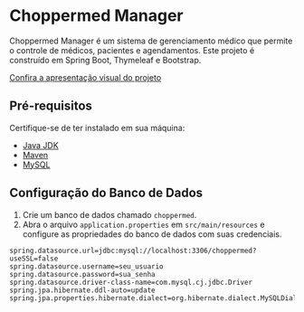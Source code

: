 # Choppermed Manager

Choppermed Manager é um sistema de gerenciamento médico que permite o controle de médicos, pacientes e agendamentos. Este projeto é construído em Spring Boot, Thymeleaf e Bootstrap.


[Confira a apresentação visual do projeto](https://github.com/mgabrieladias/Projeto-Final-UFN/blob/main/Apresenta%C3%A7%C3%A3o%20Visual%20do%20Projeto.pdf)



## Pré-requisitos

Certifique-se de ter instalado em sua máquina:
- [Java JDK](https://www.oracle.com/java/technologies/javase-downloads.html)
- [Maven](https://maven.apache.org/)
- [MySQL](https://www.mysql.com/)

## Configuração do Banco de Dados

1. Crie um banco de dados chamado `choppermed`.
2. Abra o arquivo `application.properties` em `src/main/resources` e configure as propriedades do banco de dados com suas credenciais.

```properties
spring.datasource.url=jdbc:mysql://localhost:3306/choppermed?useSSL=false
spring.datasource.username=seu_usuario
spring.datasource.password=sua_senha
spring.datasource.driver-class-name=com.mysql.cj.jdbc.Driver
spring.jpa.hibernate.ddl-auto=update
spring.jpa.properties.hibernate.dialect=org.hibernate.dialect.MySQLDialect

